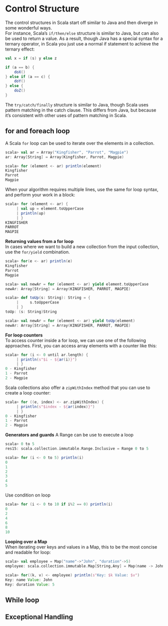 # Control Structure
The control structures in Scala start off similar to Java and then diverge in some wonderful ways.\
For instance, Scala’s `if/then/else` structure is similar to Java, but can also be used to return a value. As a result, though Java has a special
syntax for a ternary operator, in Scala you just use a normal if statement to achieve the
ternary effect:

```scala
val x = if (s) y else z

if (a == b) {
    doX()
} else if (a == c) {
    doY()
} else {
    doZ()
}
```

The `try/catch/finally` structure is similar to Java, though Scala uses pattern matching
in the catch clause. This differs from Java, but because it’s consistent with other uses of
pattern matching in Scala.

## for and foreach loop
A Scala `for` loop can be used to iterate over the elements in a collection.
```scala
scala> val ar = Array("Kingfisher", "Parrot", "Magpie")
ar: Array[String] = Array(Kingfisher, Parrot, Magpie)

scala> for (element <- ar) println(element)
Kingfisher
Parrot
Magpie
```

When your algorithm requires multiple lines, use the same for loop syntax, and perform
your work in a block:
```scala
scala> for (element <- ar) {
     | val up = element.toUpperCase
     | println(up)
     | }
KINGFISHER
PARROT
MAGPIE
```

**Returning values from a for loop**\
In cases where we want to build a new collection from the input collection, use the `for/yield` combination.
```scala
scala> for(e <- ar) println(e)
Kingfisher
Parrot
Magpie

scala> val newAr = for (element <- ar) yield element.toUpperCase 
newAr: Array[String] = Array(KINGFISHER, PARROT, MAGPIE)

scala> def toUp(s: String): String = {
     |     s.toUpperCase
     | }
toUp: (s: String)String

scala> val newAr = for (element <- ar) yield toUp(element)
newAr: Array[String] = Array(KINGFISHER, PARROT, MAGPIE)

```

**For loop counters**\
To access counter inside a for loop, we can use one of the following approaches.
First, you can access array elements with a counter like this:
```scala
scala> for (i <- 0 until ar.length) {
     | println(s"$i - ${ar(i)}")
     | }
0 - Kingfisher
1 - Parrot
2 - Magpie
```

Scala collections also offer a `zipWithIndex` method that you can use to create a loop
counter:
```scala
scala> for ((e, index) <- ar.zipWithIndex) {
     | println(s"$index - ${ar(index)}")
     | }
0 - Kingfisher
1 - Parrot
2 - Magpie
```

**Generators and guards**
A Range can be use to execute a loop
```scala
scala> 0 to 5
res15: scala.collection.immutable.Range.Inclusive = Range 0 to 5

scala> for (i <- 0 to 5) println(i)
0
1
2
3
4
5
```
Use condition on loop
```scala
scala> for (i <- 0 to 10 if i%2 == 0) println(i)
0
2
4
6
8
10
```

**Looping over a Map**\
When iterating over keys and values in a Map, this to be the most concise and
readable for loop:
```scala
scala> val employee = Map("name"->"John", "duration"->5)
employee: scala.collection.immutable.Map[String,Any] = Map(name -> John, duration -> 5)

scala> for((k, v) <- employee) println(s"Key: $k Value: $v")
Key: name Value: John
Key: duration Value: 5
```
## While loop

## Exceptional Handling

